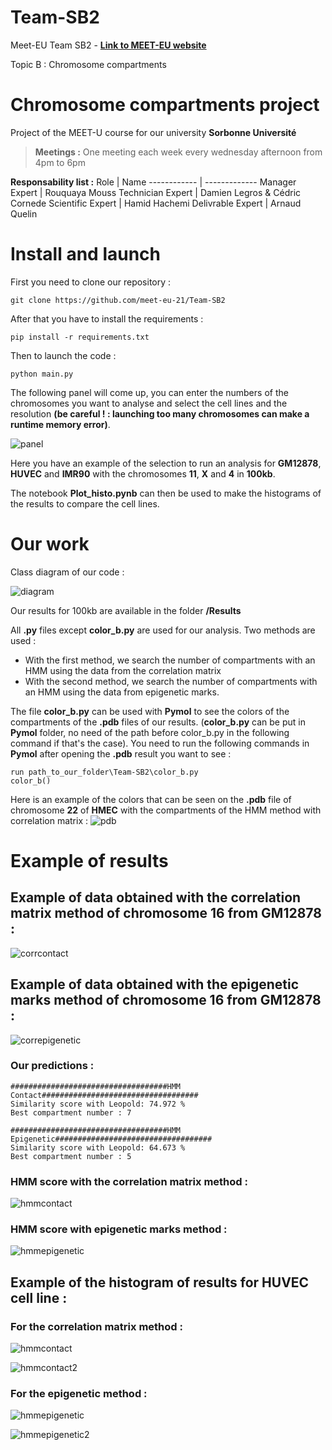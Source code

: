 # Team-SB2

Meet-EU Team SB2 - 
**[Link to MEET-EU website](https://hdsu-bioquant.github.io/meet-eu-2021/)**

Topic B : Chromosome compartments

# Chromosome compartments project

Project of the MEET-U course for our university __Sorbonne Université__

> **Meetings :**
> One meeting each week every wednesday afternoon from 4pm to 6pm

**Responsability list :**
Role | Name
------------ | -------------
Manager Expert | Rouquaya Mouss
Technician Expert | Damien Legros & Cédric Cornede
Scientific Expert | Hamid Hachemi
Delivrable Expert | Arnaud Quelin

# Install and launch

First you need to clone our repository :
```
git clone https://github.com/meet-eu-21/Team-SB2
```
After that you have to install the requirements :
```
pip install -r requirements.txt
```
Then to launch the code :
```
python main.py
```
The following panel will come up, you can enter the numbers of the chromosomes you want to analyse and select the cell lines and the resolution **(be careful ! : launching too many chromosomes can make a runtime memory error)**.

![panel](https://github.com/meet-eu-21/Team-SB2/blob/main/images/panel.png?raw=true)

Here you have an example of the selection to run an analysis for **GM12878**, **HUVEC** and **IMR90** with the chromosomes **11**, **X** and **4** in **100kb**.

The notebook **Plot_histo.pynb** can then be used to make the histograms of the results to compare the cell lines.

# Our work

Class diagram of our code :

![diagram](https://github.com/meet-eu-21/Team-SB2/blob/main/images/class_diagram.png?raw=true)

Our results for 100kb are available in the folder **/Results**

All **.py** files except **color_b.py** are used for our analysis. Two methods are used :
- With the first method, we search the number of compartments with an HMM using the data from the correlation matrix
- With the second method, we search the number of compartments with an HMM using the data from epigenetic marks.

The file **color_b.py** can be used with **Pymol** to see the colors of the compartments of the **.pdb** files of our results. (**color_b.py** can be put in **Pymol** folder, no need of the path before color_b.py in the following command if that's the case). You need to run the following commands in **Pymol** after opening the **.pdb** result you want to see : 
```
run path_to_our_folder\Team-SB2\color_b.py
color_b()
```
Here is an example of the colors that can be seen on the **.pdb** file of chromosome **22** of **HMEC** with the compartments of the HMM method with correlation matrix : 
![pdb](https://github.com/meet-eu-21/Team-SB2/blob/main/images/chr22_HMEC_HMMContact.png?raw=true)



# Example of results

## Example of data obtained with the correlation matrix method of chromosome 16 from GM12878 :

![corrcontact](https://raw.githubusercontent.com/meet-eu-21/Team-SB2/main/Results/GM12878/16/100/HMM%20Contact%20All%20Results.png)

## Example of data obtained with the epigenetic marks method of chromosome 16 from GM12878 :

![correpigenetic](https://raw.githubusercontent.com/meet-eu-21/Team-SB2/main/Results/GM12878/16/100/HMM%20Epigenetic%20All%20Results.png)

### Our predictions :
```
###################################HMM Contact###################################
Similarity score with Leopold: 74.972 %
Best compartment number : 7

###################################HMM Epigenetic###################################
Similarity score with Leopold: 64.673 %
Best compartment number : 5
```

### HMM score with the correlation matrix method :

![hmmcontact](https://github.com/meet-eu-21/Team-SB2/blob/main/Results/GM12878/16/100/HMM%20Contact%20compartments.png?raw=true)

### HMM score with epigenetic marks method :

![hmmepigenetic](https://github.com/meet-eu-21/Team-SB2/blob/main/Results/GM12878/16/100/HMM%20Epigenetic%20compartments.png?raw=true)

## Example of the histogram of results for **HUVEC** cell line :

### For the correlation matrix method :

![hmmcontact](https://github.com/meet-eu-21/Team-SB2/blob/main/Results/Results%20-%20Histograms/HUVEC/100/Best_cpt_Contact.jpg?raw=true)


![hmmcontact2](https://github.com/meet-eu-21/Team-SB2/blob/main/Results/Results%20-%20Histograms/HUVEC/100/similarity_Leo_Contact.jpg?raw=true)

### For the epigenetic method :

![hmmepigenetic](https://github.com/meet-eu-21/Team-SB2/blob/main/Results/Results%20-%20Histograms/HUVEC/100/Best_cpt_Expr-Repr.jpg?raw=true)

![hmmepigenetic2](https://github.com/meet-eu-21/Team-SB2/blob/main/Results/Results%20-%20Histograms/HUVEC/100/similarity_Leo_Expr-Repr.jpg?raw=true)
